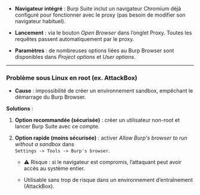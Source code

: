 - **Navigateur intégré** : Burp Suite inclut un navigateur Chromium déjà configuré pour fonctionner avec le proxy (pas besoin de modifier son navigateur habituel).
    
- **Lancement** : via le bouton _Open Browser_ dans l’onglet Proxy. Toutes les requêtes passent automatiquement par le proxy.
    
- **Paramètres** : de nombreuses options liées au Burp Browser sont disponibles dans _Project options_ et _User options_.
    

---

### Problème sous Linux en root (ex. AttackBox)

- **Cause** : impossibilité de créer un environnement sandbox, empêchant le démarrage du Burp Browser.
    

**Solutions** :

1. **Option recommandée (sécurisée)** : créer un utilisateur non-root et lancer Burp Suite avec ce compte.
    
2. **Option rapide (moins sécurisée)** : activer _Allow Burp's browser to run without a sandbox_ dans  
    `Settings -> Tools -> Burp's browser`.
    
    - ⚠️ Risque : si le navigateur est compromis, l’attaquant peut avoir accès au système entier.
        
    - Utilisable sans trop de risque dans un environnement d’entraînement (AttackBox).